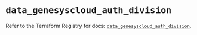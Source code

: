 # `data_genesyscloud_auth_division`

Refer to the Terraform Registry for docs: [`data_genesyscloud_auth_division`](https://registry.terraform.io/providers/mypurecloud/genesyscloud/1.70.0/docs/data-sources/auth_division).
